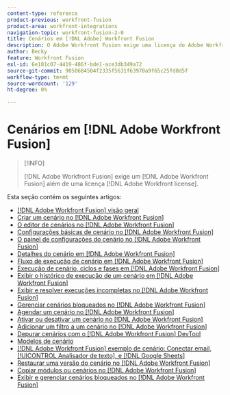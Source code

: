 ```yaml
---
content-type: reference
product-previous: workfront-fusion
product-area: workfront-integrations
navigation-topic: workfront-fusion-2-0
title: Cenários em [!DNL Adobe] Workfront Fusion
description: O Adobe Workfront Fusion exige uma licença do Adobe Workfront Fusion, além de uma licença do Adobe Workfront.
author: Becky
feature: Workfront Fusion
exl-id: 6e181c07-4419-486f-bde1-ace3db349a72
source-git-commit: 9050684504f2335f5631f63978a9f65c25fd8d5f
workflow-type: tm+mt
source-wordcount: '129'
ht-degree: 0%

---
```


# Cenários em [!DNL Adobe Workfront Fusion]

>[!INFO]
>
>[!DNL Adobe Workfront Fusion] exige um [!DNL Adobe Workfront Fusion] além de uma licença [!DNL Adobe Workfront license].

Esta seção contém os seguintes artigos:

* [[!DNL Adobe Workfront Fusion] visão geral](../../workfront-fusion/scenarios/scenario-overview.md)
* [Criar um cenário no [!DNL Adobe Workfront Fusion]](../../workfront-fusion/scenarios/create-a-scenario.md)
* [O editor de cenários no [!DNL Adobe Workfront Fusion]](../../workfront-fusion/scenarios/scenario-editor.md)
* [Configurações básicas de cenário no [!DNL Adobe Workfront Fusion]](../../workfront-fusion/scenarios/basic-scenario-settings.md)
* [O painel de configurações do cenário no [!DNL Adobe Workfront Fusion]](../../workfront-fusion/scenarios/scenario-settings-panel.md)
* [Detalhes do cenário em [!DNL Adobe Workfront Fusion]](../../workfront-fusion/scenarios/scenario-detail.md)
* [Fluxo de execução de cenário em [!DNL Adobe Workfront Fusion]](../../workfront-fusion/scenarios/scenario-execution-flow.md)
* [Execução de cenário, ciclos e fases em [!DNL Adobe Workfront Fusion]](../../workfront-fusion/scenarios/scenario-execution-cycles-phases.md)
* [Exibir o histórico de execução de um cenário em [!DNL Adobe Workfront Fusion]](../../workfront-fusion/scenarios/view-scenario-execution-history.md)
* [Exibir e resolver execuções incompletas no [!DNL Adobe Workfront Fusion]](../../workfront-fusion/scenarios/view-and-resolve-incomplete-executions.md)
* [Gerenciar cenários bloqueados no [!DNL Adobe Workfront Fusion]](../../workfront-fusion/scenarios/view-and-manage-locked-scenarios.md)
* [Agendar um cenário no [!DNL Adobe Workfront Fusion]](../../workfront-fusion/scenarios/schedule-a-scenario.md)
* [Ativar ou desativar um cenário no [!DNL Adobe Workfront Fusion]](../../workfront-fusion/scenarios/activate-or-inactivate-scenario.md)
* [Adicionar um filtro a um cenário no [!DNL Adobe Workfront Fusion]](../../workfront-fusion/scenarios/add-a-filter-to-a-scenario.md)
* [Depurar cenários com o [!DNL Adobe Workfront Fusion] DevTool](../../workfront-fusion/scenarios/debug-scenarios-with-dev-tool.md)
* [Modelos de cenário](../../workfront-fusion/scenarios/templates/fusion-templates.md)
* [[!DNL Adobe Workfront Fusion] exemplo de cenário: Conectar email, [!UICONTROL Analisador de texto], e [!DNL Google Sheets]](../../workfront-fusion/scenarios/example-connect-email-text-parser-gsheets.md)
* [Restaurar uma versão do cenário no [!DNL Adobe Workfront Fusion]](../../workfront-fusion/scenarios/restore-a-scenario-version.md)
* [Copiar módulos ou cenários no [!DNL Adobe Workfront Fusion]](../../workfront-fusion/scenarios/copy-modules-or-scenarios.md)
* [Exibir e gerenciar cenários bloqueados no [!DNL Adobe Workfront Fusion]](../../workfront-fusion/scenarios/view-and-manage-locked-scenarios.md)
